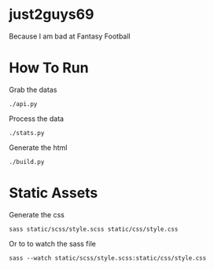 # just2guys69

Because I am bad at Fantasy Football

# How To Run

Grab the datas

    ./api.py

Process the data

    ./stats.py

Generate the html

    ./build.py

# Static Assets

Generate the css

    sass static/scss/style.scss static/css/style.css

Or to to watch the sass file

    sass --watch static/scss/style.scss:static/css/style.css
